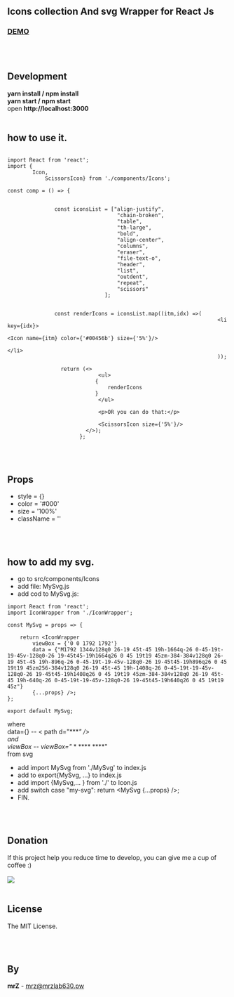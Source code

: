 ## Icons collection And svg Wrapper for React Js


### [DEMO](https://reactjs.org/)
<br>
<br>

## Development

**yarn install / npm install**
<br>
**yarn start / npm start**
<br>
open **http://localhost:3000**
<br>
<br>

## how to use it.

```

import React from 'react';
import {
        Icon,
            ScissorsIcon} from './components/Icons';

const comp = () => {
           
           
               const iconsList = ["align-justify",
                                   "chain-broken",
                                   "table",
                                   "th-large",
                                   "bold",
                                   "align-center",
                                   "columns",
                                   "eraser",
                                   "file-text-o",
                                   "header",
                                   "list",
                                   "outdent",
                                   "repeat",
                                   "scissors"
                               ];
      
     
               const renderIcons = iconsList.map((itm,idx) =>(
                                                                   <li key={idx}>
                                                                   <Icon name={itm} color={'#00456b'} size={'5%'}/>
                                                                   </li>
                                                                   ));
           
                 return (<>
                             <ul>
                            {
                                renderIcons
                            }
                             </ul>
           
                             <p>OR you can do that:</p>
           
                             <ScissorsIcon size={'5%'}/>
                         </>);
                       };
```

<br>
<br>

## Props

* style = {}
* color = '#000'
* size = '100%'
* className = ''



<br>
<br>


## how to add my svg.

* go to src/components/Icons
* add file: MySvg.js
* add cod to MySvg.js:

```
import React from 'react';
import IconWrapper from './IconWrapper';

const MySvg = props => {

    return <IconWrapper
        viewBox = {'0 0 1792 1792'}
        data = {"M1792 1344v128q0 26-19 45t-45 19h-1664q-26 0-45-19t-19-45v-128q0-26 19-45t45-19h1664q26 0 45 19t19 45zm-384-384v128q0 26-19 45t-45 19h-896q-26 0-45-19t-19-45v-128q0-26 19-45t45-19h896q26 0 45 19t19 45zm256-384v128q0 26-19 45t-45 19h-1408q-26 0-45-19t-19-45v-128q0-26 19-45t45-19h1408q26 0 45 19t19 45zm-384-384v128q0 26-19 45t-45 19h-640q-26 0-45-19t-19-45v-128q0-26 19-45t45-19h640q26 0 45 19t19 45z"}
        {...props} />;
};

export default MySvg;

```
where
<br>
data={} -- < path d="****" /> 
<br>
and 
<br>
viewBox -- viewBox="* * **** ****"
<br>
from svg

* add import MySvg from './MySvg' to index.js
* add to export{MySvg, ...}  to index.js
* add import {MySvg,... } from './' to Icon.js
* add switch case "my-svg": return <MySvg {...props} />;
* FIN.

<br>
<br>

## Donation
If this project help you reduce time to develop, you can give me a cup of coffee :)
<br><br>
[![](https://www.paypalobjects.com/en_US/i/btn/btn_donateCC_LG.gif)](https://www.paypal.com/cgi-bin/webscr?cmd=_s-xclick&hosted_button_id=3FYLY9YVBTSEL)
<br>
<br>

## License

The MIT License.

<br>
<br>

## By

**mrZ** - mrz@mrzlab630.pw
